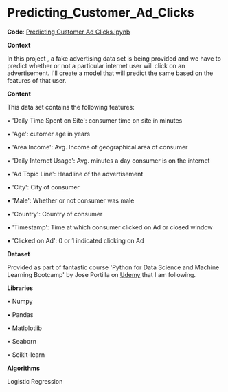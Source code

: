 # Predicting_Customer_Ad_Clicks

**Code**: [Predicting Customer Ad Clicks.ipynb]()

**Context**

In this project , a fake advertising data set is being provided and we have to predict whether or not a particular internet user will click on an advertisement. I'll create a model that will predict the same based on the features of that user.


**Content**

This data set contains the following features:

•	'Daily Time Spent on Site': consumer time on site in minutes

•	'Age': cutomer age in years

•	'Area Income': Avg. Income of geographical area of consumer

•	'Daily Internet Usage': Avg. minutes a day consumer is on the internet

•	'Ad Topic Line': Headline of the advertisement

•	'City': City of consumer

•	'Male': Whether or not consumer was male

•	'Country': Country of consumer

•	'Timestamp': Time at which consumer clicked on Ad or closed window

•	'Clicked on Ad': 0 or 1 indicated clicking on Ad

**Dataset**


Provided as part of fantastic course 'Python for Data Science and Machine Learning Bootcamp' by Jose Portilla on [Udemy](https://www.udemy.com/course/python-for-data-science-and-machine-learning-bootcamp/) that I am following.

**Libraries**

•	Numpy

•	Pandas

•	Matlplotlib

•	Seaborn

•	Scikit-learn

**Algorithms**

Logistic Regression
